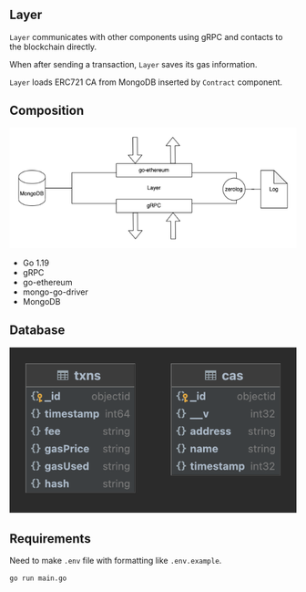 ## Layer

`Layer` communicates with other components using gRPC and contacts to the blockchain directly.

When after sending a transaction, `Layer` saves its gas information.

`Layer` loads ERC721 CA from MongoDB inserted by `Contract` component.

## Composition

![composition](../images/layer.png)

- Go 1.19
- gRPC
- go-ethereum
- mongo-go-driver
- MongoDB

## Database

![db](../images/layer-db.png)

## Requirements

Need to make `.env` file with formatting like `.env.example`.

```
go run main.go
```
